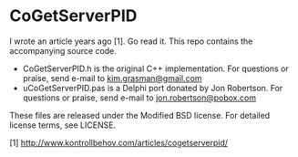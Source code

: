 CoGetServerPID
==============

I wrote an article years ago [1]. Go read it. This repo contains the accompanying source code.

* CoGetServerPID.h is the original C++ implementation. For questions or praise, send e-mail to kim.grasman@gmail.com
* uCoGetServerPID.pas is a Delphi port donated by Jon Robertson. For questions or praise, send e-mail to jon.robertson@pobox.com

These files are released under the Modified BSD license. For detailed license terms, see LICENSE.

[1] http://www.kontrollbehov.com/articles/cogetserverpid/
